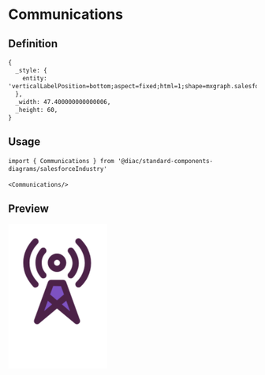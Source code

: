 # Communications

## Definition

```
{
  _style: { 
    entity: 'verticalLabelPosition=bottom;aspect=fixed;html=1;shape=mxgraph.salesforce.communications;',
  },
  _width: 47.400000000000006,
  _height: 60,
}
```

## Usage

```
import { Communications } from '@diac/standard-components-diagrams/salesforceIndustry'

<Communications/>
```

## Preview

<img src="./communications.png" width="200"/>
